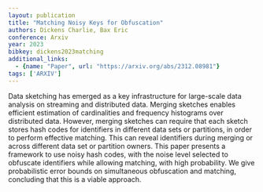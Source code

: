 ```yaml
---
layout: publication
title: "Matching Noisy Keys for Obfuscation"
authors: Dickens Charlie, Bax Eric
conference: Arxiv
year: 2023
bibkey: dickens2023matching
additional_links:
  - {name: "Paper", url: "https://arxiv.org/abs/2312.08981"}
tags: ['ARXIV']
---
```

Data sketching has emerged as a key infrastructure for large-scale data analysis
on streaming and distributed data. Merging sketches enables efficient estimation
of cardinalities and frequency histograms over distributed data. However,
merging sketches can require that each sketch stores hash codes for identifiers
in different data sets or partitions, in order to perform effective matching.
This can reveal identifiers during merging or across different data set or
partition owners. This paper presents a framework to use noisy hash codes, with
the noise level selected to obfuscate identifiers while allowing matching, with
high probability. We give probabilistic error bounds on simultaneous obfuscation
and matching, concluding that this is a viable approach.
